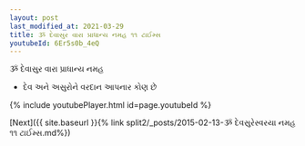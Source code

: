 ```yaml
---
layout: post
last_modified_at: 2021-03-29
title: ૐ દેવાસુર વારા પ્રાધાન્ય નમહ ૧૧ ટાઈમ્સ
youtubeId: 6Er5s0b_4eQ
---
```

 
 
 ૐ દેવાસુર વારા પ્રાધાન્ય નમહ  
 
 -  દેવ અને અસુરોને વરદાન આપનાર કોણ છે 
 
  
 
  
 
 
 
 
 
 


{% include youtubePlayer.html id=page.youtubeId %}
 
[Next]({{ site.baseurl }}{% link  split2/_posts/2015-02-13-ૐ દેવસુરેસ્વરયા નમહ ૧૧ ટાઈમ્સ.md%})
 
